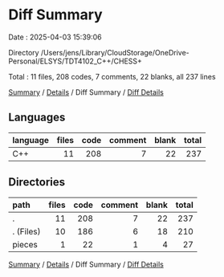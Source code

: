 # Diff Summary

Date : 2025-04-03 15:39:06

Directory /Users/jens/Library/CloudStorage/OneDrive-Personal/ELSYS/TDT4102_C++/CHESS+

Total : 11 files,  208 codes, 7 comments, 22 blanks, all 237 lines

[Summary](results.md) / [Details](details.md) / Diff Summary / [Diff Details](diff-details.md)

## Languages
| language | files | code | comment | blank | total |
| :--- | ---: | ---: | ---: | ---: | ---: |
| C++ | 11 | 208 | 7 | 22 | 237 |

## Directories
| path | files | code | comment | blank | total |
| :--- | ---: | ---: | ---: | ---: | ---: |
| . | 11 | 208 | 7 | 22 | 237 |
| . (Files) | 10 | 186 | 6 | 18 | 210 |
| pieces | 1 | 22 | 1 | 4 | 27 |

[Summary](results.md) / [Details](details.md) / Diff Summary / [Diff Details](diff-details.md)